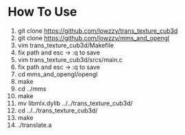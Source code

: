 # How To Use

1. git clone https://github.com/lowzzy/trans_texture_cub3d
2. git clone https://github.com/lowzzy/mms_and_opengl
3. vim trans_texture_cub3d/Makefile
4. fix path and esc -> :q to save
5. vim trans_texture_cub3d/srcs/main.c 
6. fix path and esc -> :q to save
7. cd mms_and_opengl/opengl
8. make
9. cd ../mms
10. make
11. mv libmlx.dylib ../../trans_texture_cub3d/
12. cd ../../trans_texture_cub3d/
13. make
14. ./translate.a
